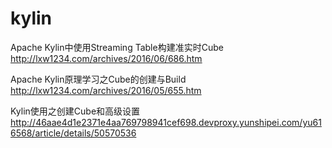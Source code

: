# kylin

Apache Kylin中使用Streaming Table构建准实时Cube
http://lxw1234.com/archives/2016/06/686.htm

Apache Kylin原理学习之Cube的创建与Build
http://lxw1234.com/archives/2016/05/655.htm


Kylin使用之创建Cube和高级设置
http://46aae4d1e2371e4aa769798941cef698.devproxy.yunshipei.com/yu616568/article/details/50570536


